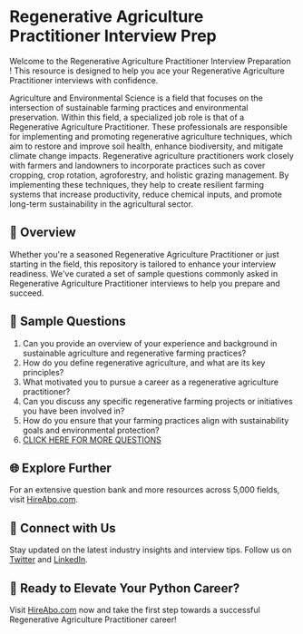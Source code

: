# Regenerative Agriculture Practitioner Interview Prep

Welcome to the Regenerative Agriculture Practitioner Interview Preparation ! This resource is designed to help you ace your Regenerative Agriculture Practitioner interviews with confidence.

Agriculture and Environmental Science is a field that focuses on the intersection of sustainable farming practices and environmental preservation. Within this field, a specialized job role is that of a Regenerative Agriculture Practitioner. These professionals are responsible for implementing and promoting regenerative agriculture techniques, which aim to restore and improve soil health, enhance biodiversity, and mitigate climate change impacts. Regenerative agriculture practitioners work closely with farmers and landowners to incorporate practices such as cover cropping, crop rotation, agroforestry, and holistic grazing management. By implementing these techniques, they help to create resilient farming systems that increase productivity, reduce chemical inputs, and promote long-term sustainability in the agricultural sector.

## 🚀 Overview

Whether you're a seasoned Regenerative Agriculture Practitioner or just starting in the field, this repository is tailored to enhance your interview readiness. We've curated a set of sample questions commonly asked in Regenerative Agriculture Practitioner interviews to help you prepare and succeed.

## 📝 Sample Questions

1. Can you provide an overview of your experience and background in sustainable agriculture and regenerative farming practices?
2. How do you define regenerative agriculture, and what are its key principles?
3. What motivated you to pursue a career as a regenerative agriculture practitioner?
4. Can you discuss any specific regenerative farming projects or initiatives you have been involved in?
5. How do you ensure that your farming practices align with sustainability goals and environmental protection?
6. [CLICK HERE FOR MORE QUESTIONS](https://hireabo.com/job/10_4_8/Regenerative%20Agriculture%20Practitioner)

## 🌐 Explore Further

For an extensive question bank and more resources across 5,000 fields, visit [HireAbo.com](https://www.hireabo.com).

## 📱 Connect with Us

Stay updated on the latest industry insights and interview tips. Follow us on [Twitter](https://twitter.com/hireabo) and [LinkedIn](https://www.linkedin.com/in/hire-abo-3609972a8/).

## 🚀 Ready to Elevate Your Python Career?

Visit [HireAbo.com](https://www.hireabo.com) now and take the first step towards a successful Regenerative Agriculture Practitioner career!